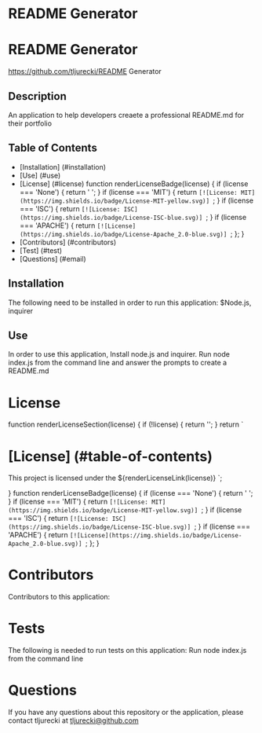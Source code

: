 # README Generator

  # README Generator
  https://github.com/tljurecki/README Generator

  ## Description
  An application to help developers creaete a professional README.md for their portfolio

  ## Table of Contents
  * [Installation] (#installation)
  * [Use] (#use)
  * [License] (#license) function renderLicenseBadge(license) {
  if (license === 'None') {
    return ' ';
  } if (license === 'MIT') {
    return `
    [![License: MIT](https://img.shields.io/badge/License-MIT-yellow.svg)] 
    `;
  } if (license === 'ISC') {
    return `
    [![License: ISC](https://img.shields.io/badge/License-ISC-blue.svg)] 
    `;
  } if (license === 'APACHE') {
    return `
    [![License](https://img.shields.io/badge/License-Apache_2.0-blue.svg)] 
    `;
  };
}
  * [Contributors] (#contributors)
  * [Test] (#test)
  * [Questions] (#email)
  
  ## Installation
  The following need to be installed in order to run this application: $Node.js, inquirer

  ## Use
  In order to use this application, Install node.js and inquirer.  Run node index.js from the command line and  answer the prompts to create a README.md 

  # License
  function renderLicenseSection(license) {
  if (!license) {
    return '';
  } return `
  # [License] (#table-of-contents)
  This project is licensed under the ${renderLicenseLink(license)}
  `;
    
  
} function renderLicenseBadge(license) {
  if (license === 'None') {
    return ' ';
  } if (license === 'MIT') {
    return `
    [![License: MIT](https://img.shields.io/badge/License-MIT-yellow.svg)] 
    `;
  } if (license === 'ISC') {
    return `
    [![License: ISC](https://img.shields.io/badge/License-ISC-blue.svg)] 
    `;
  } if (license === 'APACHE') {
    return `
    [![License](https://img.shields.io/badge/License-Apache_2.0-blue.svg)] 
    `;
  };
}

  # Contributors
  Contributors to this application: 

  # Tests
  The following is needed to run tests on this application: Run node index.js from the command line

  # Questions
  If you have any questions about this repository or the application, please contact tljurecki at tljurecki@github.com 
